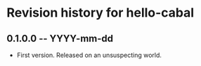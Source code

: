 # Revision history for hello-cabal

## 0.1.0.0 -- YYYY-mm-dd

* First version. Released on an unsuspecting world.
